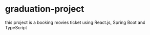 # graduation-project
this project is a booking movies ticket using React.js, Spring Boot and TypeScript

